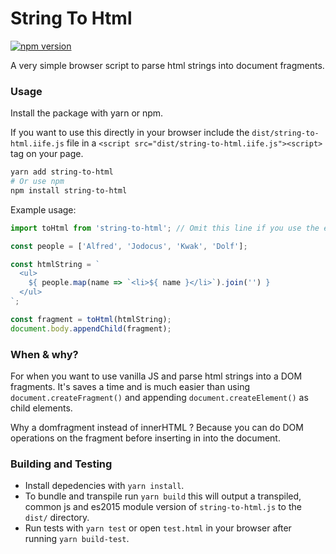 # String To Html

[![npm version](https://badge.fury.io/js/string-to-html.svg)](https://npmjs.com/package/string-to-html)

A very simple browser script to parse html strings into document fragments.

### Usage
Install the package with yarn or npm.

If you want to use this directly in your browser include the `dist/string-to-html.iife.js` file in a `<script src="dist/string-to-html.iife.js"><script>` tag on your page.

```bash
yarn add string-to-html 
# Or use npm
npm install string-to-html
```

Example usage:

```js
import toHtml from 'string-to-html'; // Omit this line if you use the es5 version.

const people = ['Alfred', 'Jodocus', 'Kwak', 'Dolf'];

const htmlString = `
  <ul>
    ${ people.map(name => `<li>${ name }</li>`).join('') }
  </ul>
`;

const fragment = toHtml(htmlString);
document.body.appendChild(fragment);
```

### When & why?
For when you want to use vanilla JS and parse html strings into a DOM fragments. It's saves a time and is much easier than using `document.createFragment()` and appending `document.createElement()` as child elements.

Why a domfragment instead of innerHTML ? Because you can do DOM operations on the fragment before inserting in into the document. 


### Building and Testing

- Install depedencies with `yarn install`.
- To bundle and transpile run `yarn build` this will output a transpiled, common js and es2015 module version of `string-to-html.js` to the `dist/` directory.
- Run tests with `yarn test` or open `test.html` in your browser after running `yarn build-test`.
